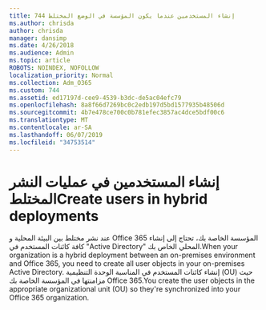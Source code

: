 ```yaml
---
title: 744 إنشاء المستخدمين عندما يكون المؤسسة في الوضع المختلط
ms.author: chrisda
author: chrisda
manager: dansimp
ms.date: 4/26/2018
ms.audience: Admin
ms.topic: article
ROBOTS: NOINDEX, NOFOLLOW
localization_priority: Normal
ms.collection: Adm_O365
ms.custom: 744
ms.assetid: ed17197d-cee9-4539-b3dc-de5ac04efc79
ms.openlocfilehash: 8a8f66d7269bc0c2edb197d5bd1577935b48506d
ms.sourcegitcommit: 4b7e478ce700c0b781efec3857ac4dce5bdf00c6
ms.translationtype: MT
ms.contentlocale: ar-SA
ms.lasthandoff: 06/07/2019
ms.locfileid: "34753514"
---
```

# <a name="create-users-in-hybrid-deployments"></a><span data-ttu-id="e2b76-102">إنشاء المستخدمين في عمليات النشر المختلط</span><span class="sxs-lookup"><span data-stu-id="e2b76-102">Create users in hybrid deployments</span></span>

<span data-ttu-id="e2b76-103">عند نشر مختلط بين البيئة المحلية و Office 365 المؤسسة الخاصة بك، تحتاج إلى إنشاء كافة كائنات المستخدم في "Active Directory" المحلي الخاص بك.</span><span class="sxs-lookup"><span data-stu-id="e2b76-103">When your organization is a hybrid deployment between an on-premises environment and Office 365, you need to create all user objects in your on-premises Active Directory.</span></span> <span data-ttu-id="e2b76-104">إنشاء كائنات المستخدم في المناسبة الوحدة التنظيمية (OU) حيث مزامنتها في المؤسسة الخاصة بك Office 365.</span><span class="sxs-lookup"><span data-stu-id="e2b76-104">You create the user objects in the appropriate organizational unit (OU) so they're synchronized into your Office 365 organization.</span></span>
